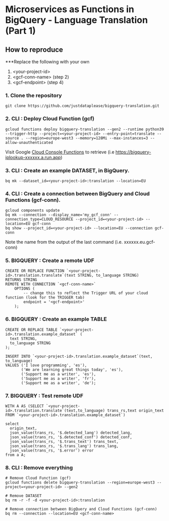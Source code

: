 # Microservices as Functions in BigQuery - Language Translation (Part 1)

## How to reproduce

***Replace the following with your own 
1) \<your-project-id>
2) \<gcf-conn-name> (step 2)
3) \<gcf-endpoint> (step 4)

### 1. Clone the repository
    git clone https://github.com/justdataplease/bigquery-translation.git

### 2. CLI : Deploy Cloud Function (gcf)
    gcloud functions deploy bigquery-translation --gen2 --runtime python39 --trigger-http --project=<your-project-id> --entry-point=translate --source . --region=europe-west3 --memory=128Mi --max-instances=3 --allow-unauthenticated
Visit Google [Cloud Console Functions](https://console.cloud.google.com/functions/list?project=) to retrieve <gcf-endpoint> (i.e https://bigquery-iplookup-xxxxxx.a.run.app)


### 3. CLI : Create an example DATASET, in BigQuery. 
    bq mk --dataset_id=<your-project-id>:translation --location=EU

### 4. CLI : Create a connection between BigQuery and Cloud Functions (gcf-conn). 
    gcloud components update
    bq mk --connection --display_name='my_gcf_conn' --connection_type=CLOUD_RESOURCE --project_id=<your-project-id> --location=EU gcf-conn
    bq show --project_id=<your-project-id> --location=EU --connection gcf-conn
Note the name from the output of the last command <gcf-conn-name> (i.e. xxxxxx.eu.gcf-conn) 

### 5. BIGQUERY : Create a remote UDF
    CREATE OR REPLACE FUNCTION `<your-project-id>.translation.translate`(text STRING, to_language STRING)
    RETURNS STRING
    REMOTE WITH CONNECTION `<gcf-conn-name>`
        OPTIONS (
            -- change this to reflect the Trigger URL of your cloud function (look for the TRIGGER tab)
            endpoint = '<gcf-endpoint>'
        );


### 6. BIGQUERY : Create an example TABLE
    CREATE OR REPLACE TABLE `<your-project-id>.translation.example_dataset` (
      text STRING,
      to_language STRING
    );
    
    INSERT INTO `<your-project-id>.translation.example_dataset`(text, to_language)
    VALUES ('I love programming', 'es'),
           ('We are learning great things today', 'es'),
           ('Support me as a writer', 'es'),
           ('Support me as a writer', 'fr'),
           ('Support me as a writer', 'de');

### 7. BIGQUERY : Test remote UDF
    WITH A AS (SELECT `<your-project-id>.translation.translate`(text,to_language) trans_rs,text origin_text FROM `<your-project-id>.translation.example_dataset`)
    
    select
      origin_text,
      json_value(trans_rs, '$.detected_lang') detected_lang,
      json_value(trans_rs, '$.detected_conf') detected_conf,
      json_value(trans_rs, '$.trans_text') trans_text,
      json_value(trans_rs, '$.trans_lang') trans_lang,
      json_value(trans_rs, '$.error') error
    from a A;
    
### 8. CLI : Remove everything
    # Remove Cloud Function (gcf)
    gcloud functions delete bigquery-translation --region=europe-west3 --project=<your-project-id> --gen2

    # Remove DATASET
    bq rm -r -f -d <your-project-id>:translation

    # Remove connection between BigQuery and Cloud Functions (gcf-conn)
    bq rm --connection --location=EU <gcf-conn-name>